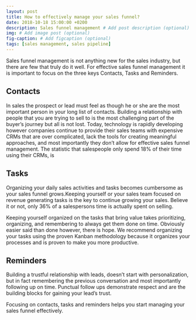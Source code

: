 ```yaml
---
layout: post
title: How to effectively manage your sales funnel?
date: 2018-10-18 15:00:00 +0200
description: Sales funnel management # Add post description (optional)
img: # Add image post (optional)
fig-caption: # Add figcaption (optional)
tags: [sales management, sales pipeline]
---
```


Sales funnel management is not anything new for the sales industry, but there are few that truly do it well. For effective sales funnel management it is important to focus on the three keys Contacts, Tasks and Reminders. 

## Contacts

In sales the prospect or lead must feel as though he or she are the most important person in your long list of contacts. Building a relationship with people that you are trying to sell to is the most challenging part of the buyer’s journey but all is not lost. Today, technology is rapidly developing however companies continue to provide their sales teams with expensive CRMs that are over complicated, lack the tools for creating meaningful approaches, and most importantly they don’t allow for effective sales funnel management. The statistic that salespeople only spend 18% of their time using their CRMs, is 

## Tasks

Organizing your daily sales activities and tasks becomes cumbersome as your sales funnel grows.Keeping yourself or your sales team focused on revenue generating tasks is the key to continue growing your sales. Believe it or not, only 36% of a salespersons time is actually spent on selling. 

Keeping yourself organized on the tasks that bring value takes prioritizing, organizing, and remembering to always get them done on time. Obviously easier said than done however, there is hope. We recommend organizing your tasks using the proven Kanban methodology because it organizes your processes and is proven to make you more productive.

## Reminders

Building a trustful relationship with leads, doesn’t start with personalization, but in fact remembering the previous conversation and most importantly following up on time. Punctual follow ups demonstrate respect and are the building blocks for gaining your lead’s trust. 

Focusing on contacts, tasks and reminders helps you start managing your sales funnel effectively.